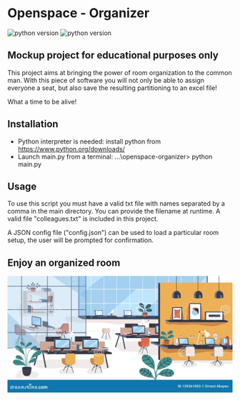 # Openspace - Organizer
![python version](https://img.shields.io/badge/python-v3.12.1) ![python version](https://img.shields.io/badge/build-v1.04)

## Mockup project for educational purposes only
This project aims at bringing the power of room organization to the common man.
With this piece of software you will not only be able to assign everyone a seat, but also save the resulting partitioning to an excel file!

What a time to be alive!

## Installation
- Python interpreter is needed: install python from https://www.python.org/downloads/
- Launch main.py from a terminal: ...\openspace-organizer> python main.py

## Usage
To use this script you must have a valid txt file with names separated by a comma in the main directory.
You can provide the filename at runtime. A valid file "colleagues.txt" is included in this project.

A JSON config file ("config.json") can be used to load a particular room setup, the user will be prompted for confirmation.

## Enjoy an organized room
![Open space image](image.png)
